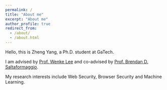 ```yaml
---
permalink: /
title: "About me"
excerpt: "About me"
author_profile: true
redirect_from: 
  - /about/
  - /about.html
---
```


Hello, this is Zheng Yang, a Ph.D. student at GaTech.

I am advised by [Prof. Wenke Lee](https://wenke.gtisc.gatech.edu/) and co-advised by [Prof. Brendan D. Saltaformaggio](https://saltaformaggio.ece.gatech.edu/). 

My research interests include Web Security, Browser Security and Machine Learning.
